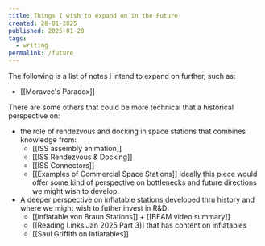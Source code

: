 ```yaml
---
title: Things I wish to expand on in the Future
created: 28-01-2025
published: 2025-01-28
tags:
  - writing
permalink: /future
---
```

The following is a list of notes I intend to expand on further, such as:
-  [[Moravec's Paradox]]

There are some others that could be more technical that a historical perspective on:
- the role of rendezvous and docking in space stations that combines knowledge from:
	-  [[ISS assembly animation]]
	-  [[ISS Rendezvous & Docking]]
	-  [[ISS Connectors]]
	-  [[Examples of Commercial Space Stations]]
	Ideally this piece would offer some kind of perspective on bottlenecks and future directions
	we might wish to develop.
- A deeper perspective on inflatable stations developed thru history and where we might wish to futher invest in R&D:
	-  [[inflatable von Braun Stations]] +  [[BEAM video summary]]
	-  [[Reading Links Jan 2025 Part 3]] that has content on inflatables
	- [[Saul Griffith on Inflatables]]
